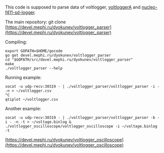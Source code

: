 This code is supposed to parse data of voltlogger, [voltloggerA](https://devel.mephi.ru/dyokunev/voltloggerA) and [nucleo-f411-sd-logger](https://devel.mephi.ru/dyokunev/nucleo-f411-sd-logger).

The main repository: git clone [https://devel.mephi.ru/dyokunev/voltlogger_parser](https://devel.mephi.ru/dyokunev/voltlogger_parser)

Compiling:

    export GOPATH=$HOME/gocode
    go get devel.mephi.ru/dyokunev/voltlogger_parser
    cd "$GOPATH/src/devel.mephi.ru/dyokunev/voltlogger_parser"
    make
    ./voltlogger_parser --help

Running example:

    socat -u udp-recv:30319 - | ./voltlogger_parser/voltlogger_parser -i - -n > ~/voltlogger.csv
    ^C
    qtiplot ~/voltlogger.csv

Another example:

    socat -u udp-recv:30319 - | ./voltlogger_parser/voltlogger_parser -b -i - -n -t > ~/voltage.binlog &
    ./voltlogger_oscilloscope/voltlogger_oscilloscope -i ~/voltage.binlog -t

[https://devel.mephi.ru/dyokunev/voltlogger_oscilloscope](https://devel.mephi.ru/dyokunev/voltlogger_oscilloscope)

